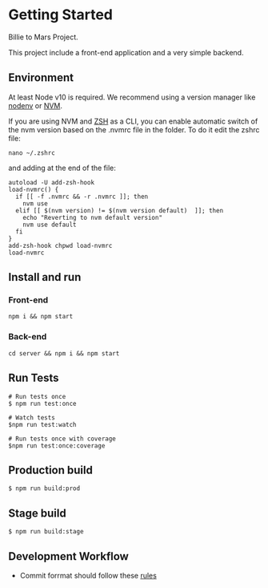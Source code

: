 # Getting Started

Billie to Mars Project.

This project include a front-end application and a very simple backend.

## Environment

At least Node v10 is required. We recommend using a version manager like [nodenv](https://github.com/nodenv/nodenv) or [NVM](https://github.com/creationix/nvm).

If you are using NVM and [ZSH](https://ohmyz.sh/) as a CLI, you can enable automatic switch of the nvm version based on the .nvmrc file in the folder. To do it edit the zshrc file:

```shell
nano ~/.zshrc
```

and adding at the end of the file:

```
autoload -U add-zsh-hook
load-nvmrc() {
  if [[ -f .nvmrc && -r .nvmrc ]]; then
    nvm use
  elif [[ $(nvm version) != $(nvm version default)  ]]; then
    echo "Reverting to nvm default version"
    nvm use default
  fi
}
add-zsh-hook chpwd load-nvmrc
load-nvmrc
```

## Install and run

### Front-end

```shell
npm i && npm start
```

### Back-end

```shell
cd server && npm i && npm start
```

## Run Tests

```shell
# Run tests once
$ npm run test:once

# Watch tests
$npm run test:watch

# Run tests once with coverage
$npm run test:once:coverage
```

## Production build

```shell
$ npm run build:prod
```

## Stage build

```shell
$ npm run build:stage
```

## Development Workflow

- Commit forrmat should follow these [rules](https://github.com/conventional-changelog/commitlint/tree/master/@commitlint/config-conventional)
